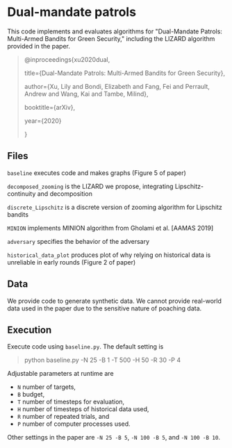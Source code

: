 # Dual-mandate patrols

This code implements and evaluates algorithms for "Dual-Mandate Patrols: Multi-Armed Bandits for Green Security," including the LIZARD algorithm provided in the paper.

> @inproceedings{xu2020dual,
>
> title={Dual-Mandate Patrols: Multi-Armed Bandits for Green Security},
>
> author={Xu, Lily and Bondi, Elizabeth and Fang, Fei and Perrault, Andrew and Wang, Kai and Tambe, Milind},
>
> booktitle={arXiv},
>
> year={2020}
>
> }

## Files

`baseline` executes code and makes graphs (Figure 5 of paper)

`decomposed_zooming` is the LIZARD we propose, integrating Lipschitz-continuity and decomposition

`discrete_Lipschitz` is a discrete version of zooming algorithm for Lipschitz bandits

`MINION` implements MINION algorithm from Gholami et al. [AAMAS 2019]

`adversary` specifies the behavior of the adversary

`historical_data_plot` produces plot of why relying on historical data is unreliable in early rounds (Figure 2 of paper)


## Data
We provide code to generate synthetic data. We cannot provide real-world data used in the paper due to the sensitive nature of poaching data.


## Execution
Execute code using `baseline.py`. The default setting is
> python baseline.py -N 25 -B 1 -T 500 -H 50 -R 30 -P 4

Adjustable parameters at runtime are
- `N` number of targets,
- `B` budget,
- `T` number of timesteps for evaluation,
- `H` number of timesteps of historical data used,
- `R` number of repeated trials, and
- `P` number of computer processes used.

Other settings in the paper are `-N 25 -B 5`, `-N 100 -B 5`, and `-N 100 -B 10`.
